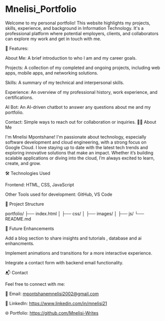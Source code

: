 # Mnelisi_Portfolio

Welcome to my personal portfolio! This website highlights my projects, skills, experience, and background in Information Technology. It's a professional platform where potential employers, clients, and collaborators can explore my work and get in touch with me.

🚀 Features:

About Me: A brief introduction to who I am and my career goals.

Projects: A collection of my completed and ongoing projects, including web apps, mobile apps, and networking solutions.

Skills: A summary of my technical and interpersonal skills.

Experience: An overview of my professional history, work experience, and certifications.

AI Bot: An AI-driven chatbot to answer any questions about me and my portfolio.

Contact: Simple ways to reach out for collaboration or inquiries.
👨‍💻 About Me
 
I'm Mnelisi Mpontshane! I'm passionate about technology, especially software development and cloud engineering, with a strong focus on Google Cloud.
I love staying up to date with the latest tech trends and exploring innovative solutions that make an impact. Whether it’s building scalable applications or diving into the cloud, I’m always excited to learn, create, and grow.
 
 
🛠 Technologies Used
 
Frontend: HTML, CSS, JavaScript
 
 
Other Tools used for development: GitHub, VS Code
 
📂 Project Structure
 
portfolio/
├── index.html
│   ├── css/
│   ├── images/
│   ├── js/
└── README.md
 
 
🎯 Future Enhancements
 
Add a blog section to share insights and tutorials , database and ai enhancments.
 
Implement animations and transitions for a more interactive experience.
 
Integrate a contact form with backend email functionality.
 
📬 Contact
 
Feel free to connect with me:
 
📧 Email: mpontshanemnelisi2002@gmail.com
 
🔗 LinkedIn: https://www.linkedin.com/in/mnelisi21
 
🌐 Portfolio: https://github.com/Mnelisi-Writes
